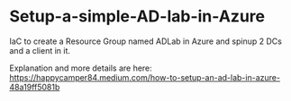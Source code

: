 # Setup-a-simple-AD-lab-in-Azure
IaC to create a Resource Group named ADLab in Azure and spinup 2 DCs and a client in it.

Explanation and more details are here: https://happycamper84.medium.com/how-to-setup-an-ad-lab-in-azure-48a19ff5081b
